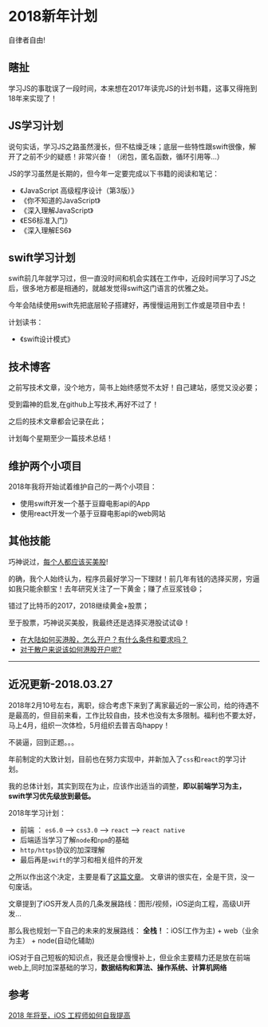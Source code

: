# 2018新年计划

自律者自由!

## 瞎扯
学习JS的事耽误了一段时间，本来想在2017年读完JS的计划书籍，这事又得拖到18年来实现了！

## JS学习计划
说句实话，学习JS之路虽然漫长，但不枯燥乏味；底层一些特性跟swift很像，解开了之前不少的疑惑！非常兴奋！（闭包，匿名函数，循环引用等...）

JS的学习虽然是长期的，但今年一定要完成以下书籍的阅读和笔记：

* 《JavaScript 高级程序设计（第3版）》
* 《你不知道的JavaScript》
* 《深入理解JavaScript》
* 《ES6标准入门》 
* 《深入理解ES6》

## swift学习计划
swift前几年就学习过，但一直没时间和机会实践在工作中，近段时间学习了JS之后，很多地方都是相通的，就越发觉得swift这门语言的优雅之处。

今年会陆续使用swift先把底层轮子搭建好，再慢慢运用到工作或是项目中去！

计划读书：
* 《swift设计模式》

## 技术博客
之前写技术文章，没个地方，简书上始终感觉不太好！自己建站，感觉又没必要；

受到霜神的启发,在github上写技术,再好不过了！

之后的技术文章都会记录在此；

计划每个星期至少一篇技术总结！

## 维护两个小项目
2018年我将开始试着维护自己的一两个小项目：

* 使用swift开发一个基于豆瓣电影api的App
* 使用react开发一个基于豆瓣电影api的web网站

## 其他技能
巧神说过，[每个人都应该买美股](http://blog.devtang.com/2017/05/24/talk-about-buying-stock/)!

的确，我个人始终认为，程序员最好学习一下理财！前几年有钱的选择买房，穷逼如我只能余额宝！去年研究关注了一下黄金；赚了点豆浆钱😄；

错过了比特币的2017，2018继续黄金+股票；

至于股票，巧神说买美股，我最终还是选择买港股试试😄！

* [在大陆如何买港股，怎么开户？有什么条件和要求吗？
](https://www.zhihu.com/question/19734704/answer/124498935)
* [对于散户来说该如何港股开户呢?](https://www.zhihu.com/question/36321768/answer/240705293)

---

## 近况更新-2018.03.27

2018年2月10号左右，离职，综合考虑下来到了离家最近的一家公司，给的待遇不是最高的，但目前来看，工作比较自由，技术也没有太多限制。福利也不要太好，马上4月，组织一次体检，5月组织去普吉岛happy！

不装逼，回到正题。。。

年前制定的大致计划，目前也在努力实现中，并新加入了`css`和`react`的学习计划。

我的总体计划，其实到现在为止，应该作出适当的调整，**即以前端学习为主，swift学习优先级放到最低。**

2018年学习计划：

* 前端 ： `es6.0` --> `css3.0` --> `react` --> `react native`
* 后端适当学习了解`node`和`npm`的基础
* `http/https`协议的加深理解
* 最后再是`swift`的学习和相关组件的开发

之所以作出这个决定，主要是看了[这篇文章](http://hawkingouyang.com/2017/11/16/39_iOS_how_to_in_2018/)。
文章讲的很实在，全是干货，没一句废话。

文章提到了iOS开发人员的几条发展路线：图形/视频，iOS逆向工程，高级UI开发...

那么我也规划一下自己的未来的发展路线：
**全栈！**：iOS(工作为主) + web（业余为主） + node(自动化辅助)

iOS对于自己短板的知识点，我还是会慢慢补上，但业余主要精力还是放在前端web上,同时加深基础的学习，**数据结构和算法、操作系统、计算机网络**

## 参考
[2018 年将至，iOS 工程师如何自我提高](http://hawkingouyang.com/2017/11/16/39_iOS_how_to_in_2018/)






